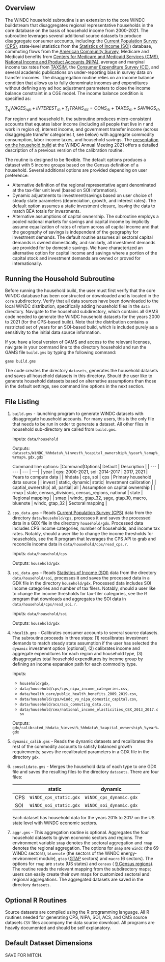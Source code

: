 ## Overview

The WiNDC household subroutine is an extension to the core WiNDC buildstream that disaggregates regional representative households in the core database on the basis of household income from 2000-2021. The subroutine leverages several additional source datasets to produce disaggregate consumer accounts, including: the [Current Population Survey (CPS)](https://www.census.gov/programs-surveys/cps.html), state-level statistics from the [Statistics of Income (SOI)](https://www.irs.gov/statistics/soi-tax-stats-statistics-of-income) database, commuting flows from the [American Community Survey](https://www.census.gov/programs-surveys/acs), Medicare and Medicaid benefits from [Centers for Medicare and Medicaid Services (CMS)](https://www.cms.gov/), [National Income and Product Accounts (NIPA)](https://www.bea.gov/itable/national-gdp-and-personal-income), average and marginal income tax rates from [TAXSIM](https://taxsim.nber.org/taxsim27/), the [Consumer Expenditure Survey (CE)](https://www.bls.gov/cex/), and several academic publications on under-reporting bias in survey data on transfer incomes. The disaggregation routine relies on an income balance condition that allows us to fully denominate incomes and expenditures without defining any ad hoc adjustment parameters to close the income balance constraint in a CGE model. The income balance condition is specified as:

$$
\sum_q WAGES_{rqh} + INTEREST_{rh} + \sum_{t}TRANS_{rht} = CONS_{rh} + TAXES_{rh} + SAVINGS_{rh}
$$

For region $r$ and household $h$, the subroutine produces micro-consistent accounts that equates labor income (including all people that live in $r$ and work in region $q$), interest income, and government transfer income (across disaggregate transfer categories $t$, see below) with aggregate commodity consumption, labor income taxes, and household savings. The [presentation on the household build](https://windc.wisc.edu/2021-windc-meeting-hh.pdf) at the WiNDC Annual Meeting 2021 offers a detailed description of a previous version of the calibration routine.

The routine is designed to be flexible. The default options produces a dataset with 5 income groups based on the Census definition of a household. Several additional options are provided depending on user preference:
 - Alternative definition of the regional representative agent denominated at the tax-filer unit level (based on SOI information).
 - Dynamic adjustments to investment/savings based on user choice of steady state parameters (depreciation, growth, and interest rates). The default option assumes a static investment closure, leaving the data to match BEA totals for investments.
 - Alternative assumptions of capital ownership. The subroutine employs a pooled national markets for savings and capital income by implicitly assume equalization of rates of return across all capital income and that the geography of savings is independent of the geography for investment demands. The default routine assumes all sectoral capital demands is owned domestically, and similarly, all investment demands are provided for by domestic savings. We have characterized an alternative option for capital income and savings where a portion of the capital stock and investment demands are owned or proved for internationally.

## Running the Household Subroutine

Before running the household build, the user must first verify that the core WiNDC database has been constructed or downloaded and is located in the `core` subdirectory. Verify that all data sources have been downloaded to the local WiNDC distribution, specifically adding household files in the `data` directory. Navigate to the household subdirectory, which contains all GAMS code needed to generate the WiNDC household datasets for the years 2000 to 2021 (for the CPS-based build). Note that the distribution contains a restricted set of years for an SOI-based build, which is included purely as a sensitivity to the initial data source information.

If you have a local version of GAMS and access to the relevant licenses, navigate in your command line to the directory household and run the GAMS file `build.gms` by typing the following command:

    gams build.gms

The code creates the directory `datasets`, generates the household datasets and saves all household datasets in this directory. Should the user like to generate household datasets based on alternative assumptions than those in the default settings, see command line options in the next section.

## File Listing

1. `build.gms` - launching program to generate WiNDC datasets with disaggregate household accounts. For many users, this is the only file that needs to be run in order to generate a dataset. All other files in household sub-directory are called from `build.gms`.

    Inputs: `data/household`

    Outputs: `datasets/WiNDC_%hhdata%_%invest%_%capital_ownership%_%year%_%smap%_%rmap%.gdx.gdx`

    Command line options:
    |Command|Options| Default | Description |
    | ---   | ---   | --- | ---|
    | year | cps: 2000-2021, soi: 2014-2017 | 2017, 2021 | Years to compute data |
    | hhdata | cps, soi | cps | Primary household data source |
    | invest | static, dynamic| static| Investment calibration |
    | captial_ownership| all, partial| all | Assumption on capital ownership |
    | rmap | state, census_divisions, census_regions, national | state | Regional mapping |
    | smap | windc, gtap_32, sage, gtap_10, macro, bluenote | windc, gtap_32 | Sectoral mapping | 


2. `cps_data.gms` - Reads [Current Population Survey (CPS)](https://www.census.gov/programs-surveys/cps.html) data from the directory `data/household/cps`, processes it and saves the processed data in a GDX file in the directory `household/gdx`. Processed data includes CPS income categories, number of households, and income tax rates. Notably, should a user like to change the income thresholds for households, see the R program that leverages the CPS API to grab and reconcile income data in `data/household/cps/read_cps.r`.

    Inputs: `data/household/cps`

    Outputs: `household/gdx`

3. `soi_data.gms` - Reads [Statistics of Income (SOI)](https://www.irs.gov/statistics/soi-tax-stats-statistics-of-income) data from the directory `data/household/soi`, processes it and saves the processed data in a GDX file in the directory `household/gdx`. Processed data includes SOI income categories and number of tax filers. Notably, should a user like to change the income thresholds for tax-filer categories, see the R program that downloads and aggregates the SOI data in `data/household/cps/read_soi.r`.

    Inputs: `data/household/soi`

    Outputs: `household/gdx`

4. `hhcalib.gms` - Calibrates consumer accounts to several source datasets. The subroutine proceeds in three steps: (1) recalibrates investment demands to match steady state assumption if the user has selected the `dynamic` investment option [optional], (2) calibrates income and aggregate expenditures for each region and household type, (3) disaggregates total household expenditures by income group by defining an income expansion path for each commodity type.

    Inputs:
    - `household/gdx`,
    - `data/household/cps/cps_nipa_income_categories.csv`,
    - `data/health_care/public_health_benefits_2009_2019.csv`,
    - `data/household/cps/windc_vs_nipa_domestic_capital.csv`,
    - `data/household/acs/acs_commuting_data.csv`,
    - `data/household/cex/national_income_elasticities_CEX_2013_2017.csv`

    Outputs: `gdx/calibrated_hhdata_%invest%_%hhdata%_%capital_ownership%_%year%.gdx`

5. `dynamic_calib.gms` - Reads the dynamic datasets and recalibrates the rest of the commodity accounts to satisfy balanced growth requirements; saves the recalibrated parameters in a GDX file in the directory `gdx`.

6. `consolidate.gms` - Merges the household data of each type to one GDX file and saves the resulting files to the directory `datasets`. There are four files:

    <center>

    | |static|dynamic|
    |---|---|---|
    |CPS|`WiNDC_cps_static.gdx`|`WiNDC_cps_dynamic.gdx`|
    |SOI|`WiNDC_soi_static.gdx`|`WiNDC_soi_dynamic.gdx`|

    </center>
    Each dataset has household data for the years 2015 to 2017 on the US state level with WiNDC economic sectors.

7. `aggr.gms` - This aggregation routine is optional. Aggregates the four household datasets to given economic sectors and regions. The environment variable `smap` denotes the sectoral aggregation and `rmap` denotes the regional aggregation. The options for `smap` are `windc` (the 69 WiNDC sectors), `bluenote` (the sectors of the WiNDC energy-environment module), `gtap` ([GTAP](https://www.gtap.agecon.purdue.edu/) sectors) and `macro` (6 sectors). The options for `rmap` are `state` (US states) and `census` ( [9 Census regions](https://www2.census.gov/geo/docs/maps-data/maps/reg_div.txt)). The routine reads the relevant mapping from the subdirectory maps; users can easily create their own maps for customized sectoral and regional aggregations. The aggregated datasets are saved in the directory `datasets`.


## Optional R Routines

Source datasets are compiled using the R programming language. All R routines needed for generating CPS, NIPA, SOI, ACS, and CMS source datasets `CSV` files accompany the data source download. All programs are heavily documented and should be self explanatory.

## Default Dataset Dimensions

SAVE FOR MITCH.